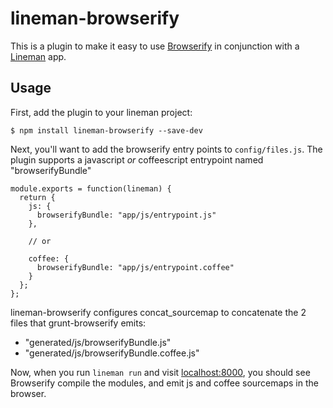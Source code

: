 # lineman-browserify

This is a plugin to make it easy to use [Browserify](http://browserify.org/) in conjunction with a
[Lineman](http://linemanjs.com) app.

## Usage

First, add the plugin to your lineman project:

```
$ npm install lineman-browserify --save-dev
```

Next, you'll want to add the browserify entry points to `config/files.js`. The plugin supports a javascript _or_ coffeescript entrypoint named "browserifyBundle"


```
module.exports = function(lineman) {
  return {
    js: {
      browserifyBundle: "app/js/entrypoint.js"
    },

    // or

    coffee: {
      browserifyBundle: "app/js/entrypoint.coffee"
    }
  };
};
```

lineman-browserify configures concat_sourcemap to concatenate the 2 files that grunt-browserify emits:

- "generated/js/browserifyBundle.js"
- "generated/js/browserifyBundle.coffee.js"

Now, when you run `lineman run` and visit [localhost:8000](http://localhost:8000),
you should see Browserify compile the modules, and emit js and coffee sourcemaps in the browser.
